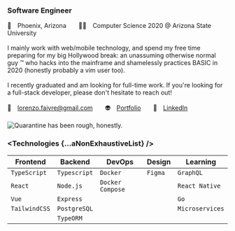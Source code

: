 ### Software Engineer
:round_pushpin:&ensp;&ensp;Phoenix, Arizona&ensp;&ensp;&ensp;&ensp;:man_student:&ensp;&ensp;Computer Science 2020 @ Arizona State University
<br/>
<br/>
I mainly work with web/mobile technology, and spend my free time preparing for my big Hollywood break: an unassuming otherwise normal guy :tm: who hacks into the mainframe and shamelessly practices BASIC in 2020 (honestly probably a vim user too).
<br/>
<br/>
I recently graduated and am looking for full-time work. If you're looking for a full-stack developer, please don't hesitate to reach out!
<br/>
<br/>
:email:&ensp;&ensp;[lorenzo.faivre@gmail.com](mailto:lorenzo.faivre@gmail.com)&ensp;&ensp;&ensp;&ensp;:alien:&ensp;&ensp;[Portfolio](http://adelerium.dev/)&ensp;&ensp;&ensp;&ensp;:briefcase:&ensp;&ensp;[LinkedIn](https://www.linkedin.com/in/lorenzofaivre/)
<br/>
<br/>
![Quarantine has been rough, honestly.](https://media.giphy.com/media/3ohzdKvLT1DxFxhZAI/giphy.gif)
<br/>
### <Technologies {...aNonExhaustiveList} />

| Frontend      | Backend      | DevOps           | Design  | Learning        |
| ------------- | ------------ | ---------------- | ------- | --------------- |
| `TypeScript`  | `Typescript` | `Docker`         | `Figma` | `GraphQL`       |
| `React`       | `Node.js`    | `Docker Compose` |         | `React Native`  |
| `Vue`         | `Express`    |                  |         | `Go`            |
| `TailwindCSS` | `PostgreSQL` |                  |         | `Microservices` |
|               | `TypeORM`    |                  |         |                 |
